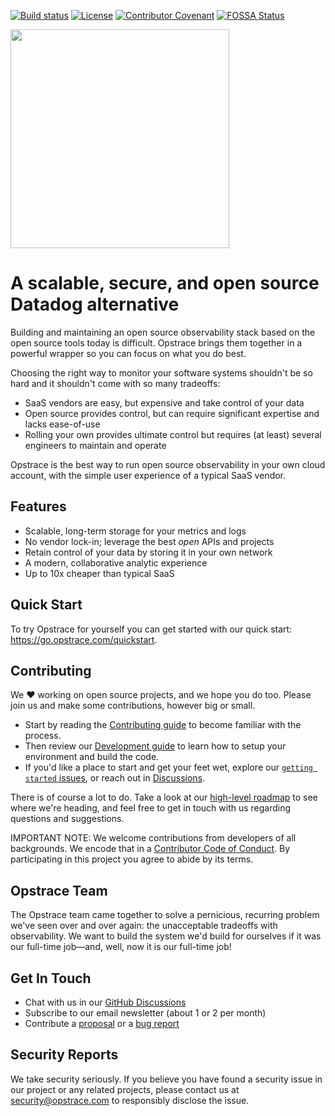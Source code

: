 
<!-- markdownlint-disable MD041 -->
<!-- markdownlint-disable MD033 -->

[![Build status](https://badge.buildkite.com/df9e995b3a5e4b0bebce8b432b0bf48b092fd261b7017b65c1.svg?branch=main)](https://buildkite.com/opstrace/opstrace)
[![License](https://img.shields.io/github/license/opstrace/opstracestyle=flat-square&logo=appveyor)](https://github.com/opstrace/opstrace/blob/main/LICENSE)
[![Contributor Covenant](https://img.shields.io/badge/Contributor%20Covenant-v2.0%20adopted-ff69b4.svg)](CODE_OF_CONDUCT.md)
[![FOSSA Status](https://app.fossa.com/api/projects/git%2Bgithub.com%2Fopstrace%2Fopstrace.svg?type=shield)](https://app.fossa.com/projects/git%2Bgithub.com%2Fopstrace%2Fopstrace?ref=badge_shield&style=social)

<img src="https://user-images.githubusercontent.com/19239758/97793010-00161b00-1ba3-11eb-949b-e62eae6fdb9c.png" width="350">

# A scalable, secure, and open source Datadog alternative

Building and maintaining an open source observability stack based on the open source tools today is difficult.
Opstrace brings them together in a powerful wrapper so you can focus on what you do best.

Choosing the right way to monitor your software systems shouldn't be so hard and it shouldn't come with so many tradeoffs:

* SaaS vendors are easy, but expensive and take control of your data
* Open source provides control, but can require significant expertise and lacks ease-of-use
* Rolling your own provides ultimate control but requires (at least) several engineers to maintain and operate

Opstrace is the best way to run open source observability in your own cloud account, with the simple user experience of a typical SaaS vendor.

## Features

<!-- This list can either be 3, 5 or 6 items long. -->

* Scalable, long-term storage for your metrics and logs
* No vendor lock-in; leverage the best _open_ APIs and projects
* Retain control of your data by storing it in your own network
* A modern, collaborative analytic experience
* Up to 10x cheaper than typical SaaS

## Quick Start

To try Opstrace for yourself you can get started with our quick start: <https://go.opstrace.com/quickstart>.

## Contributing

We :heart: working on open source projects, and we hope you do too.
Please join us and make some contributions, however big or small.

* Start by reading the [Contributing guide](./CONTRIBUTING.md) to become familiar with the process.
* Then review our [Development guide](./docs/guides/contributor/setting-up-your-dev-env.md) to learn how to setup your environment and build the code.
* If you'd like a place to start and get your feet wet, explore our [`getting started` issues](https://github.com/opstrace/opstrace/labels/getting-started), or reach out in [Discussions](https://go.opstrace.com/community).

There is of course a lot to do.
Take a look at our [high-level roadmap](./docs/references/roadmap.md) to see where we're heading, and feel free to get in touch with us regarding questions and suggestions.

IMPORTANT NOTE: We welcome contributions from developers of all backgrounds. We encode that in a [Contributor Code of Conduct](CODE_OF_CONDUCT.md).
By participating in this project you agree to abide by its terms.

## Opstrace Team

The Opstrace team came together to solve a pernicious, recurring problem we've seen over and over again: the unacceptable tradeoffs with observability.
We want to build the system we'd build for ourselves if it was our full-time job—and, well, now it is our full-time job!

## Get In Touch

* Chat with us in our [GitHub Discussions](https://go.opstrace.com/community)
* Subscribe to our email newsletter (about 1 or 2 per month)
* Contribute a [proposal](https://github.com/opstrace/opstrace/issues/new?assignees=&labels=proposal&template=2-proposal.md&title=) or a [bug report](https://github.com/opstrace/opstrace/issues/new?assignees=&labels=bug&template=bug_report.md&title=)

## Security Reports

We take security seriously.
If you believe you have found a security issue in our project or any related projects, please contact us at <security@opstrace.com> to responsibly disclose the issue.
